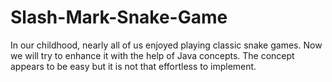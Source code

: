 # Slash-Mark-Snake-Game
In our childhood, nearly all of us enjoyed playing classic snake games. Now we will try to enhance it with the help of Java concepts. The concept appears to be easy but it is not that effortless to implement.
